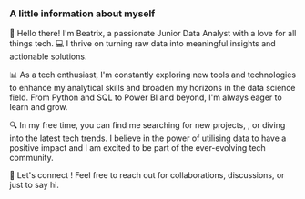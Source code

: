 ### A little information about myself

👋 Hello there! I'm Beatrix, a passionate Junior Data Analyst with a love for all things tech. 💻 I thrive on turning raw data into meaningful insights and actionable solutions.

📊 As a tech enthusiast, I'm constantly exploring new tools and technologies to enhance my analytical skills and broaden my horizons in the data science field. From Python and SQL to Power BI and beyond, I'm always eager to learn and grow.

🔍 In my free time, you can find me searching for new projects, , or diving into the latest tech trends. I believe in the power of utilising data to have a positive impact  and I am excited to be part of the ever-evolving tech community.

🌟 Let's connect ! Feel free to reach out for collaborations, discussions, or just to say hi. 
